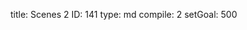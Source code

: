 title:          Scenes 2
ID:             141
type:           md
compile:        2
setGoal:        500


